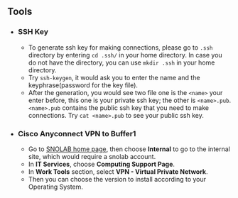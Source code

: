 ## Tools

* ### SSH Key
  * To generate ssh key for making connections, please go to `.ssh` directory by entering `cd .ssh/` in your home directory. In case you do not have the directory, you can use `mkdir .ssh` in your home directory.
  * Try `ssh-keygen`, it would ask you to enter the name and the keyphrase(password for the key file).
  * After the generation, you would see two file one is the `<name>` your enter before, this one is your private ssh key; the other is `<name>.pub`. `<name>.pub` contains the public ssh key that you need to make connections. Try `cat <name>.pub` to see your public ssh key.
  
* ### Cisco Anyconnect VPN to Buffer1
  * Go to [SNOLAB home page](https://www.snolab.ca/), then choose **Internal** to go to the internal site, which would require a snolab account.
  * In **IT Services**, choose **Computing Support Page**.
  * In **Work Tools** section, select **VPN - Virtual Private Network**.
  * Then you can choose the version to install according to your Operating System.
  
